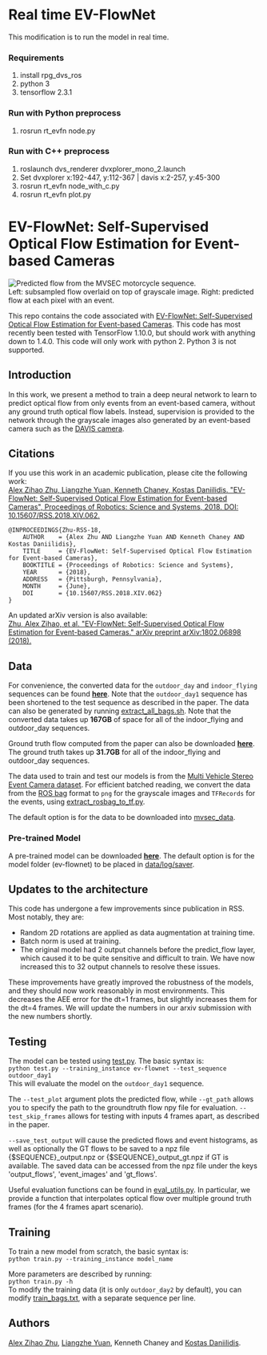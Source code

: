 # Real time EV-FlowNet
This modification is to run the model in real time. 

### Requirements
1. install rpg_dvs_ros
2. python 3
3. tensorflow 2.3.1

### Run with Python preprocess
1. rosrun rt_evfn node.py

### Run with C++ preprocess
1. roslaunch dvs_renderer dvxplorer_mono_2.launch
2. Set dvxplorer x:192-447, y:112-367 | davis x:2-257, y:45-300
3. rosrun rt_evfn node_with_c.py 
4. rosrun rt_evfn plot.py

# EV-FlowNet: Self-Supervised Optical Flow Estimation for Event-based Cameras
![Predicted flow from the MVSEC motorcycle sequence.](motorcycle_flow.png)  
Left: subsampled flow overlaid on top of grayscale image. Right: predicted flow at each pixel with an event.

This repo contains the code associated with [EV-FlowNet: Self-Supervised Optical Flow Estimation for Event-based Cameras](https://arxiv.org/abs/1802.06898). This code has most recently been tested with TensorFlow 1.10.0, but should work with anything down to 1.4.0. This code will only work with python 2. Python 3 is not supported.

## Introduction
In this work, we present a method to train a deep neural network to learn to predict optical flow from only events from an event-based camera, without any ground truth optical flow labels. Instead, supervision is provided to the network through the grayscale images also generated by an event-based camera such as the [DAVIS camera](https://ieeexplore.ieee.org/abstract/document/6889103/). 

## Citations
If you use this work in an academic publication, please cite the following work:  
[Alex Zihao Zhu, Liangzhe Yuan, Kenneth Chaney, Kostas Daniilidis. "EV-FlowNet: Self-Supervised Optical Flow Estimation for Event-based Cameras", Proceedings of Robotics: Science and Systems, 2018. DOI: 10.15607/RSS.2018.XIV.062.](http://www.roboticsproceedings.org/rss14/p62.html)

```
@INPROCEEDINGS{Zhu-RSS-18, 
    AUTHOR    = {Alex Zhu AND Liangzhe Yuan AND Kenneth Chaney AND Kostas Daniilidis}, 
    TITLE     = {EV-FlowNet: Self-Supervised Optical Flow Estimation for Event-based Cameras}, 
    BOOKTITLE = {Proceedings of Robotics: Science and Systems}, 
    YEAR      = {2018}, 
    ADDRESS   = {Pittsburgh, Pennsylvania}, 
    MONTH     = {June}, 
    DOI       = {10.15607/RSS.2018.XIV.062} 
} 
```

An updated arXiv version is also available:  
[Zhu, Alex Zihao, et al. "EV-FlowNet: Self-Supervised Optical Flow Estimation for Event-based Cameras." arXiv preprint arXiv:1802.06898 (2018).](https://arxiv.org/abs/1802.06898)

## Data
For convenience, the converted data for the ```outdoor_day``` and ```indoor_flying``` sequences can be found [__**here**__](https://drive.google.com/drive/folders/1sW5PPL8tyOPKafMKQkoRdsjL_cq6MJin?usp=sharing). Note that the ```outdoor_day1``` sequence has been shortened to the test sequence as described in the paper. The data can also be generated by running [extract_all_bags.sh](data/extract_all_bags.sh). Note that the converted data takes up **167GB** of space for all of the indoor_flying and outdoor_day sequences.

Ground truth flow computed from the paper can also be downloaded [__**here**__](https://drive.google.com/drive/folders/1XS0AQTuCwUaWOmtjyJWRHkbXjj_igJLp?usp=sharing). The ground truth takes up **31.7GB** for all of the indoor_flying and outdoor_day sequences.

The data used to train and test our models is from the [Multi Vehicle Stereo Event Camera dataset](https://daniilidis-group.github.io/mvsec/). For efficient batched reading, we convert the data from the [ROS bag](http://wiki.ros.org/rosbag) format to ```png``` for the grayscale images and ```TFRecords``` for the events, using [extract_rosbag_to_tf.py](data/extract_rosbag_to_tf.py). 

The default option is for the data to be downloaded into [mvsec_data](mvsec_data).

### Pre-trained Model
A pre-trained model can be downloaded [__**here**__](https://drive.google.com/drive/folders/1tHu1_ajMi1xdZdyDvDe6z6gOyX5PXDeQ?usp=sharing). The default option is for the model folder (ev-flownet) to be placed in [data/log/saver](data/log/saver).

## Updates to the architecture
This code has undergone a few improvements since publication in RSS. Most notably, they are:
* Random 2D rotations are applied as data augmentation at training time.
* Batch norm is used at training.
* The original model had 2 output channels before the predict_flow layer, which caused it to be quite sensitive and difficult to train. We have now increased this to 32 output channels to resolve these issues.

These improvements have greatly improved the robustness of the models, and they should now work reasonably in most environments. This decreases the AEE error for the dt=1 frames, but slightly increases them for the dt=4 frames. We will update the numbers in our arxiv submission with the new numbers shortly.

## Testing
The model can be tested using [test.py](src/test.py). The basic syntax is:  
```python test.py --training_instance ev-flownet --test_sequence outdoor_day1```  
This will evaluate the model on the ```outdoor_day1``` sequence.

The ```--test_plot``` argument plots the predicted flow, while ```--gt_path``` allows you to specify the path to the groundtruth flow npy file for evaluation. ```--test_skip_frames``` allows for testing with inputs 4 frames apart, as described in the paper. 

```--save_test_output``` will cause the predicted flows and event histograms, as well as optionally the GT flows to be saved to a npz file {$SEQUENCE}\_output.npz or {$SEQUENCE}\_output_gt.npz if GT is available. The saved data can be accessed from the npz file under the keys 'output_flows', 'event_images' and 'gt_flows'.

Useful evaluation functions can be found in [eval_utils.py](src/eval_utils.py). In particular, we provide a function that interpolates optical flow over multiple ground truth frames (for the 4 frames apart scenario).

## Training
To train a new model from scratch, the basic syntax is:  
```python train.py --training_instance model_name```  

More parameters are described by running:  
```python train.py -h```  
To modify the training data (it is only ```outdoor_day2``` by default), you can modify [train_bags.txt](data/train_bags.txt), with a separate sequence per line.

## Authors
[Alex Zihao Zhu](https://fling.seas.upenn.edu/~alexzhu/dynamic/), [Liangzhe Yuan](https://yuanliangzhe.github.io/), Kenneth Chaney and [Kostas Daniilidis](https://www.cis.upenn.edu/~kostas/).
